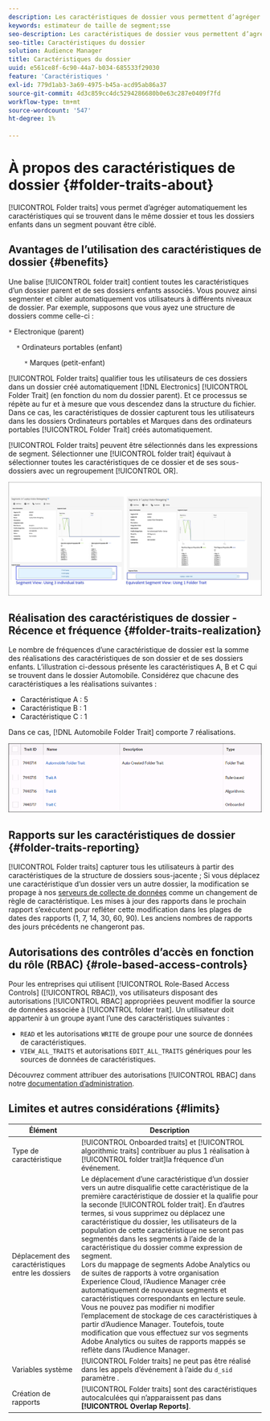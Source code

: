 ```yaml
---
description: Les caractéristiques de dossier vous permettent d’agréger automatiquement les caractéristiques qui se trouvent dans le même dossier et tous les dossiers enfants dans un segment pouvant être ciblé.
keywords: estimateur de taille de segment;sse
seo-description: Les caractéristiques de dossier vous permettent d’agréger automatiquement les caractéristiques qui se trouvent dans le même dossier et tous les dossiers enfants dans un segment pouvant être ciblé.
seo-title: Caractéristiques du dossier
solution: Audience Manager
title: Caractéristiques du dossier
uuid: e561ce8f-6c90-44a7-b034-685533f29030
feature: 'Caractéristiques '
exl-id: 779d1ab3-3a69-4975-b45a-acd95ab86a37
source-git-commit: 4d3c859cc4dc5294286680b0e63c287e0409f7fd
workflow-type: tm+mt
source-wordcount: '547'
ht-degree: 1%

---
```


# À propos des caractéristiques de dossier {#folder-traits-about}

[!UICONTROL Folder traits] vous permet d’agréger automatiquement les caractéristiques qui se trouvent dans le même dossier et tous les dossiers enfants dans un segment pouvant être ciblé.

## Avantages de l’utilisation des caractéristiques de dossier {#benefits}

Une balise [!UICONTROL folder trait] contient toutes les caractéristiques d’un dossier parent et de ses dossiers enfants associés. Vous pouvez ainsi segmenter et cibler automatiquement vos utilisateurs à différents niveaux de dossier. Par exemple, supposons que vous ayez une structure de dossiers comme celle-ci :

`*` Electronique (parent)

    `*` Ordinateurs portables (enfant)

        `*` Marques (petit-enfant)

[!UICONTROL Folder traits] qualifier tous les utilisateurs de ces dossiers dans un dossier créé automatiquement  [!DNL Electronics] [!UICONTROL Folder Trait] (en fonction du nom du dossier parent). Et ce processus se répète au fur et à mesure que vous descendez dans la structure du fichier. Dans ce cas, les caractéristiques de dossier capturent tous les utilisateurs dans les dossiers Ordinateurs portables et Marques dans des ordinateurs portables [!UICONTROL Folder Trait] créés automatiquement.

[!UICONTROL Folder traits] peuvent être sélectionnés dans les expressions de segment. Sélectionner une [!UICONTROL folder trait] équivaut à sélectionner toutes les caractéristiques de ce dossier et de ses sous-dossiers avec un regroupement [!UICONTROL OR].

![](assets/folder-traits-compare-border.jpg)

## Réalisation des caractéristiques de dossier - Récence et fréquence {#folder-traits-realization}

Le nombre de fréquences d’une caractéristique de dossier est la somme des réalisations des caractéristiques de son dossier et de ses dossiers enfants. L’illustration ci-dessous présente les caractéristiques A, B et C qui se trouvent dans le dossier Automobile. Considérez que chacune des caractéristiques a les réalisations suivantes :

* Caractéristique A : 5
* Caractéristique B : 1
* Caractéristique C : 1

Dans ce cas, [!DNL Automobile Folder Trait] comporte 7 réalisations.

![](assets/folder_traits_rollup_border.png)

## Rapports sur les caractéristiques de dossier {#folder-traits-reporting}

[!UICONTROL Folder traits] capturer tous les utilisateurs à partir des caractéristiques de la structure de dossiers sous-jacente ; Si vous déplacez une caractéristique d’un dossier vers un autre dossier, la modification se propage à nos [serveurs de collecte de données](../../reference/system-components/components-data-collection.md) comme un changement de règle de caractéristique. Les mises à jour des rapports dans le prochain rapport s’exécutent pour refléter cette modification dans les plages de dates des rapports (1, 7, 14, 30, 60, 90). Les anciens nombres de rapports des jours précédents ne changeront pas.

## Autorisations des contrôles d’accès en fonction du rôle (RBAC) {#role-based-access-controls}

Pour les entreprises qui utilisent [!UICONTROL Role-Based Access Controls] ([!UICONTROL RBAC]), vos utilisateurs disposant des autorisations [!UICONTROL RBAC] appropriées peuvent modifier la source de données associée à [!UICONTROL folder trait]. Un utilisateur doit appartenir à un groupe ayant l’une des caractéristiques suivantes :

* `READ` et les autorisations  `WRITE` de groupe pour une source de données de caractéristiques.
* `VIEW_ALL_TRAITS` et autorisations  `EDIT_ALL_TRAITS` génériques pour les sources de données de caractéristiques.

Découvrez comment attribuer des autorisations [!UICONTROL RBAC] dans notre [documentation d’administration](../../features/administration/administration-overview.md#create-group).

## Limites et autres considérations {#limits}

| Élément | Description |
|---|---|
| Type de caractéristique | [!UICONTROL Onboarded traits] et  [!UICONTROL algorithmic traits] contribuer au plus 1 réalisation à  [!UICONTROL folder trait]la fréquence d’un événement. |
| Déplacement des caractéristiques entre les dossiers | Le déplacement d’une caractéristique d’un dossier vers un autre disqualifie cette caractéristique de la première caractéristique de dossier et la qualifie pour la seconde [!UICONTROL folder trait]. En d’autres termes, si vous supprimez ou déplacez une caractéristique du dossier, les utilisateurs de la population de cette caractéristique ne seront pas segmentés dans les segments à l’aide de la caractéristique du dossier comme expression de segment. <br> Lors du mappage de segments Adobe Analytics ou de suites de rapports à votre organisation Experience Cloud, l’Audience Manager crée automatiquement de nouveaux segments et caractéristiques correspondants en lecture seule. Vous ne pouvez pas modifier ni modifier l’emplacement de stockage de ces caractéristiques à partir d’Audience Manager. Toutefois, toute modification que vous effectuez sur vos segments Adobe Analytics ou suites de rapports mappés se reflète dans l’Audience Manager. |
| Variables système | [!UICONTROL Folder traits] ne peut pas être réalisé dans les appels d’événement à l’aide du  `d_sid` paramètre . |
| Création de rapports | [!UICONTROL Folder traits] sont des caractéristiques autocalculées qui n’apparaissent pas dans  **[!UICONTROL Overlap Reports]**. |
